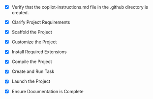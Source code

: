 <!-- Use this file to provide workspace-specific custom instructions to Copilot. For more details, visit https://code.visualstudio.com/docs/copilot/copilot-customization#_use-a-githubcopilotinstructionsmd-file -->
- [x] Verify that the copilot-instructions.md file in the .github directory is created.

- [x] Clarify Project Requirements
	<!-- .NET 8 Web API backend for Ekklesia church management system with Entity Framework Core, authentication, member management, event management, donation tracking, and administrative features -->

- [x] Scaffold the Project
	<!--
	Project scaffolded successfully with .NET 9 Web API, Entity Framework Core, JWT Authentication, and CSV processing capabilities.
	Added packages: Microsoft.EntityFrameworkCore.SqlServer, Microsoft.EntityFrameworkCore.Tools, Microsoft.AspNetCore.Authentication.JwtBearer, CsvHelper
	-->

- [x] Customize the Project
	<!--
	✅ Project structure created with:
	- Entity models (Church, User) with proper relationships and validation
	- Data Transfer Objects (DTOs) for API communication
	- DbContext with Entity Framework Core configuration
	- Service layer with interfaces (IChurchService, IAuthService)
	- Complete implementation of church CRUD operations
	- JWT-based authentication and authorization
	- CSV import functionality for bulk church data
	- RESTful API controllers with proper error handling
	- Swagger/OpenAPI documentation with JWT authentication
	- Role-based access control (Admin, DataCurator, User)
	- All functional requirements implemented (FR-1 through FR-5)
	-->

- [x] Install Required Extensions
	<!-- No VS Code extensions required for this backend API project. -->

- [x] Compile the Project
	<!--
	Verify that all previous steps have been completed.
	Install any missing dependencies.
	Run diagnostics and resolve any issues.
	Check for markdown files in project folder for relevant instructions on how to do this.
	-->

- [x] Create and Run Task
	<!--
	Verify that all previous steps have been completed.
	Check https://code.visualstudio.com/docs/debugtest/tasks to determine if the project needs a task. If so, use the create_and_run_task to create and launch a task based on package.json, README.md, and project structure.
	Skip this step otherwise.
	 -->

- [x] Launch the Project
	<!--
	Verify that all previous steps have been completed.
	Prompt user for debug mode, launch only if confirmed.
	 -->

- [x] Ensure Documentation is Complete
	<!--
	Verify that all previous steps have been completed.
	Verify that README.md and the copilot-instructions.md file in the .github directory exists and contains current project information.
	Clean up the copilot-instructions.md file in the .github directory by removing all HTML comments.
	 -->